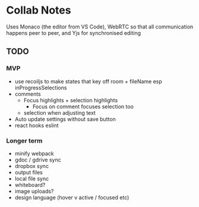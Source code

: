 Collab Notes
============

Uses Monaco (the editor from VS Code), WebRTC so that all communication happens peer to peer, and Yjs for synchronised editing

TODO
----
### MVP
- use recoiljs to make states that key off room + fileName esp inProgressSelections
- comments
  - Focus highlights + selection highlights
    - Focus on comment focuses selection too
  - selection when adjusting text
- Auto update settings without save button
- react hooks eslint

### Longer term
- minify webpack
- gdoc / gdrive sync
- dropbox sync
- output files
- local file sync
- whiteboard?
- image uploads?
- design language (hover v active / focused etc)

